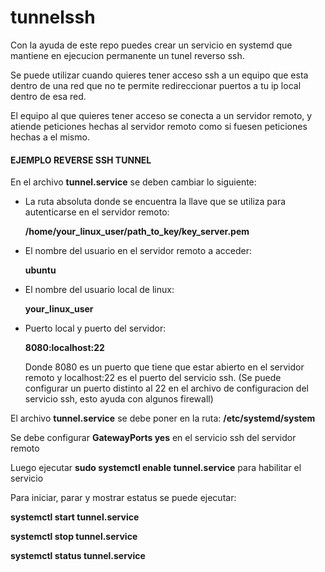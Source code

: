 # tunnelssh
Con la ayuda de este repo puedes crear un servicio en systemd que mantiene en ejecucion permanente un tunel reverso ssh.

Se puede utilizar cuando quieres tener acceso ssh a un equipo que esta dentro de una red que no te permite redireccionar puertos a tu ip local dentro de esa red.

El equipo al que quieres tener acceso se conecta a un servidor remoto, y atiende peticiones hechas al servidor remoto como si fuesen peticiones hechas a el mismo.


#### EJEMPLO REVERSE SSH TUNNEL



En el archivo **tunnel.service** se deben cambiar lo siguiente:

* La ruta absoluta donde se encuentra la llave que se utiliza para autenticarse en el servidor remoto:

  **/home/your_linux_user/path_to_key/key_server.pem**

* El nombre del usuario en el servidor remoto a acceder:

  **ubuntu**

* El nombre del usuario local de linux:

  **your_linux_user**
  
* Puerto local y puerto del servidor:

  **8080:localhost:22**
  
  Donde 8080 es un puerto que tiene que estar abierto en el servidor remoto y localhost:22 es el puerto del servicio ssh.
  (Se puede configurar un puerto distinto al 22 en el archivo de configuracion del servicio ssh, esto ayuda con algunos firewall)
  
 El archivo **tunnel.service** se debe poner en la ruta: **/etc/systemd/system**
 
 Se debe configurar **GatewayPorts yes** en el servicio ssh del servidor remoto
 
 Luego ejecutar **sudo systemctl enable tunnel.service** para habilitar el servicio
 
 Para iniciar, parar y mostrar estatus se puede ejecutar:
 
 **systemctl start tunnel.service**
 
 **systemctl stop tunnel.service**
 
 **systemctl status tunnel.service**
 
